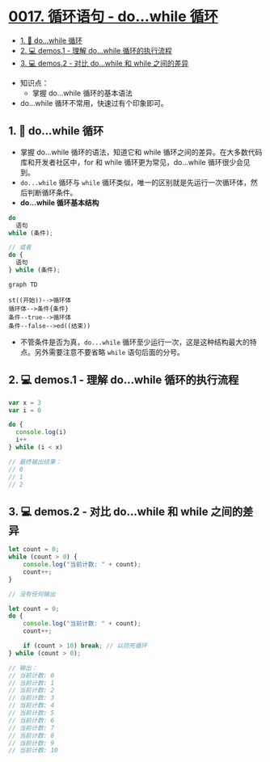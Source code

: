 # [0017. 循环语句 - do...while 循环](https://github.com/Tdahuyou/html-css-js/tree/main/0017.%20%E5%BE%AA%E7%8E%AF%E8%AF%AD%E5%8F%A5%20-%20do...while%20%E5%BE%AA%E7%8E%AF)


<!-- region:toc -->
- [1. 📒 do...while 循环](#1--dowhile-循环)
- [2. 💻 demos.1 - 理解 do...while 循环的执行流程](#2--demos1---理解-dowhile-循环的执行流程)
- [3. 💻 demos.2 - 对比 do...while 和 while 之间的差异](#3--demos2---对比-dowhile-和-while-之间的差异)
<!-- endregion:toc -->
- 知识点：
  - 掌握 do...while 循环的基本语法
- do...while 循环不常用，快速过有个印象即可。

## 1. 📒 do...while 循环

- 掌握 do...while 循环的语法，知道它和 while 循环之间的差异。在大多数代码库和开发者社区中，for 和 while 循环更为常见，do...while 循环很少会见到。
- `do...while` 循环与 `while` 循环类似，唯一的区别就是先运行一次循环体，然后判断循环条件。
- **do...while 循环基本结构**

```javascript
do
  语句
while (条件);

// 或者
do {
  语句
} while (条件);
```

```mermaid
graph TD

st((开始))-->循环体
循环体-->条件{条件}
条件--true-->循环体
条件--false-->ed((结束))
```

- 不管条件是否为真，`do...while` 循环至少运行一次，这是这种结构最大的特点。另外需要注意不要省略 `while` 语句后面的分号。

## 2. 💻 demos.1 - 理解 do...while 循环的执行流程

```javascript
var x = 3
var i = 0

do {
  console.log(i)
  i++
} while (i < x)

// 最终输出结果：
// 0
// 1
// 2
```

## 3. 💻 demos.2 - 对比 do...while 和 while 之间的差异

```js
let count = 0;
while (count > 0) {
    console.log("当前计数: " + count);
    count++;
}

// 没有任何输出
```

```js
let count = 0;
do {
    console.log("当前计数: " + count);
    count++;

    if (count > 10) break; // 以防死循环
} while (count > 0);

// 输出：
// 当前计数: 0
// 当前计数: 1
// 当前计数: 2
// 当前计数: 3
// 当前计数: 4
// 当前计数: 5
// 当前计数: 6
// 当前计数: 7
// 当前计数: 8
// 当前计数: 9
// 当前计数: 10
```